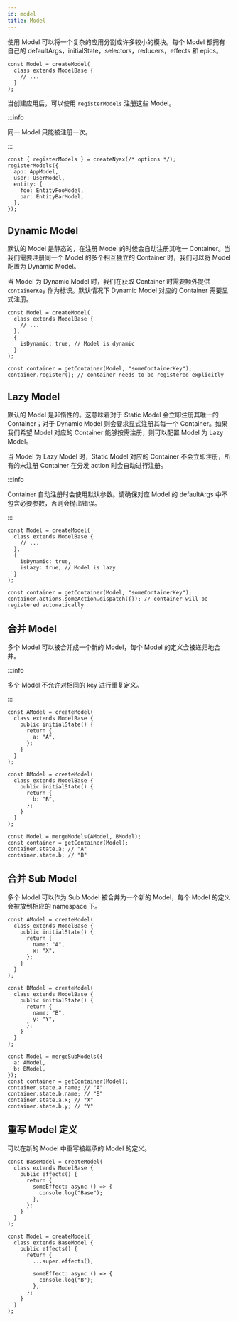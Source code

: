 ```yaml
---
id: model
title: Model
---
```


使用 Model 可以将一个复杂的应用分割成许多较小的模块。每个 Model 都拥有自己的 defaultArgs，initialState，selectors，reducers，effects 和 epics。

```tsx
const Model = createModel(
  class extends ModelBase {
    // ...
  }
);
```

当创建应用后，可以使用 `registerModels` 注册这些 Model。

:::info

同一 Model 只能被注册一次。

:::

```tsx
const { registerModels } = createNyax(/* options */);
registerModels({
  app: AppModel,
  user: UserModel,
  entity: {
    foo: EntityFooModel,
    bar: EntityBarModel,
  },
});
```

## Dynamic Model

默认的 Model 是静态的，在注册 Model 的时候会自动注册其唯一 Container。当我们需要注册同一个 Model 的多个相互独立的 Container 时，我们可以将 Model 配置为 Dynamic Model。

当 Model 为 Dynamic Model 时，我们在获取 Container 时需要额外提供 `containerKey` 作为标识。默认情况下 Dynamic Model 对应的 Container 需要显式注册。

```tsx
const Model = createModel(
  class extends ModelBase {
    // ...
  },
  {
    isDynamic: true, // Model is dynamic
  }
);

const container = getContainer(Model, "someContainerKey");
container.register(); // container needs to be registered explicitly
```

## Lazy Model

默认的 Model 是非惰性的。这意味着对于 Static Model 会立即注册其唯一的 Container；对于 Dynamic Model 则会要求显式注册其每一个 Container。如果我们希望 Model 对应的 Container 能够按需注册，则可以配置 Model 为 Lazy Model。

当 Model 为 Lazy Model 时，Static Model 对应的 Container 不会立即注册，所有的未注册 Container 在分发 action 时会自动进行注册。

:::info

Container 自动注册时会使用默认参数。请确保对应 Model 的 defaultArgs 中不包含必要参数，否则会抛出错误。

:::

```tsx
const Model = createModel(
  class extends ModelBase {
    // ...
  },
  {
    isDynamic: true,
    isLazy: true, // Model is lazy
  }
);

const container = getContainer(Model, "someContainerKey");
container.actions.someAction.dispatch({}); // container will be registered automatically
```

## 合并 Model

多个 Model 可以被合并成一个新的 Model，每个 Model 的定义会被递归地合并。

:::info

多个 Model 不允许对相同的 key 进行重复定义。

:::

```tsx
const AModel = createModel(
  class extends ModelBase {
    public initialState() {
      return {
        a: "A",
      };
    }
  }
);

const BModel = createModel(
  class extends ModelBase {
    public initialState() {
      return {
        b: "B",
      };
    }
  }
);

const Model = mergeModels(AModel, BModel);
const container = getContainer(Model);
container.state.a; // "A"
container.state.b; // "B"
```

## 合并 Sub Model

多个 Model 可以作为 Sub Model 被合并为一个新的 Model，每个 Model 的定义会被放到相应的 namespace 下。

```tsx
const AModel = createModel(
  class extends ModelBase {
    public initialState() {
      return {
        name: "A",
        x: "X",
      };
    }
  }
);

const BModel = createModel(
  class extends ModelBase {
    public initialState() {
      return {
        name: "B",
        y: "Y",
      };
    }
  }
);

const Model = mergeSubModels({
  a: AModel,
  b: BModel,
});
const container = getContainer(Model);
container.state.a.name; // "A"
container.state.b.name; // "B"
container.state.a.x; // "X"
container.state.b.y; // "Y"
```

## 重写 Model 定义

可以在新的 Model 中重写被继承的 Model 的定义。

```tsx
const BaseModel = createModel(
  class extends ModelBase {
    public effects() {
      return {
        someEffect: async () => {
          console.log("Base");
        },
      };
    }
  }
);

const Model = createModel(
  class extends BaseModel {
    public effects() {
      return {
        ...super.effects(),

        someEffect: async () => {
          console.log("B");
        },
      };
    }
  }
);
```
